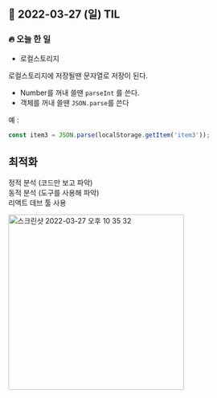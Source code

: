 ## 📆 2022-03-27 (일) TIL

### 🔥 오늘 한 일 <br>

- 로컬스토리지
 
 로컬스토리지에 저장될땐 문자열로 저장이 된다.  
- Number를 꺼내 쓸땐 ```parseInt``` 를 쓴다.   
- 객체를 꺼내 쓸땐 ```JSON.parse```를 쓴다   
 
 예 : 
```js
const item3 = JSON.parse(localStorage.getItem('item3'));

```

## 최적화
정적 분석 (코드만 보고 파악)  
동적 분석 (도구를 사용해 파악)  
리액트 데브 툴 사용   

<img width="349" alt="스크린샷 2022-03-27 오후 10 35 32" src="https://user-images.githubusercontent.com/29091608/160284145-fce1e531-a932-4247-8cb8-86876ce7191f.png">
